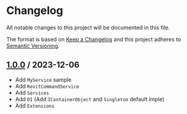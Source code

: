 # Changelog
All notable changes to this project will be documented in this file.

The format is based on [Keep a Changelog](http://keepachangelog.com/en/1.0.0/)
and this project adheres to [Semantic Versioning](http://semver.org/spec/v2.0.0.html).

## [1.0.0] / 2023-12-06
- Add `MyService` sample
- Add `RevitCommandService`
- Add `Services`
- Add `DI` (Add `IContainerObject` and `Singleton` default imple)
- Add `Extensions`

 
[vNext]: ../../compare/1.0.0...HEAD
[1.0.0]: ../../compare/1.0.0